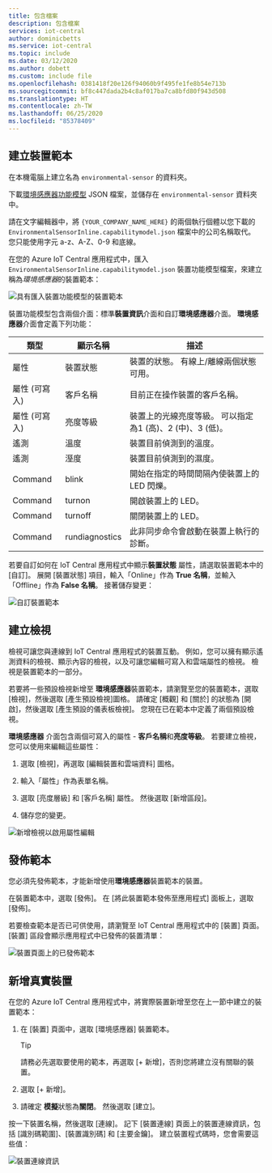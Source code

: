 ```yaml
---
title: 包含檔案
description: 包含檔案
services: iot-central
author: dominicbetts
ms.service: iot-central
ms.topic: include
ms.date: 03/12/2020
ms.author: dobett
ms.custom: include file
ms.openlocfilehash: 0381418f20e126f94060b9f495fe1fe8b54e713b
ms.sourcegitcommit: bf8c447dada2b4c8af017ba7ca8bfd80f943d508
ms.translationtype: HT
ms.contentlocale: zh-TW
ms.lasthandoff: 06/25/2020
ms.locfileid: "85378409"
---
```

## <a name="create-a-device-template"></a>建立裝置範本

在本機電腦上建立名為 `environmental-sensor` 的資料夾。

下載[環境感應器功能模型](https://raw.githubusercontent.com/Azure/IoTPlugandPlay/9004219bff1e958b7cd6ff2a52209f4b7ae19396/samples/EnvironmentalSensorInline.capabilitymodel.json) JSON 檔案，並儲存在 `environmental-sensor` 資料夾中。

請在文字編輯器中，將 `{YOUR_COMPANY_NAME_HERE}` 的兩個執行個體以您下載的 `EnvironmentalSensorInline.capabilitymodel.json` 檔案中的公司名稱取代。 您只能使用字元 a-z、A-Z、0-9 和底線。

在您的 Azure IoT Central 應用程式中，匯入 `EnvironmentalSensorInline.capabilitymodel.json` 裝置功能模型檔案，來建立稱為*環境感應器*的裝置範本：

![具有匯入裝置功能模型的裝置範本](./media/iot-central-add-environmental-sensor/device-template.png)

裝置功能模型包含兩個介面：標準**裝置資訊**介面和自訂**環境感應器**介面。 **環境感應器**介面會定義下列功能：

| 類型 | 顯示名稱 | 描述 |
| ---- | ------------ | ----------- |
| 屬性 | 裝置狀態     | 裝置的狀態。 有線上/離線兩個狀態可用。 |
| 屬性 (可寫入) | 客戶名稱    | 目前正在操作裝置的客戶名稱。 |
| 屬性 (可寫入) | 亮度等級 | 裝置上的光線亮度等級。 可以指定為1 (高)、2 (中)、3 (低)。 |
| 遙測 | 溫度 | 裝置目前偵測到的溫度。 |
| 遙測 | 溼度    | 裝置目前偵測到的濕度。 |
| Command | blink          | 開始在指定的時間間隔內使裝置上的 LED 閃爍。 |
| Command | turnon         | 開啟裝置上的 LED。 |
| Command | turnoff        | 關閉裝置上的 LED。 |
| Command | rundiagnostics | 此非同步命令會啟動在裝置上執行的診斷。 |

若要自訂如何在 IoT Central 應用程式中顯示**裝置狀態** 屬性，請選取裝置範本中的 [自訂]。 展開 [裝置狀態] 項目，輸入「Online」作為 **True 名稱**，並輸入「Offline」作為 **False 名稱**。 接著儲存變更：

![自訂裝置範本](./media/iot-central-add-environmental-sensor/customize-template.png)

## <a name="create-views"></a>建立檢視

檢視可讓您與連線到 IoT Central 應用程式的裝置互動。 例如，您可以擁有顯示遙測資料的檢視、顯示內容的檢視，以及可讓您編輯可寫入和雲端屬性的檢視。 檢視是裝置範本的一部分。

若要將一些預設檢視新增至 **環境感應器**裝置範本，請瀏覽至您的裝置範本，選取 [檢視]，然後選取 [產生預設檢視]圖格。 請確定 [概觀] 和 [關於] 的狀態為 [開啟]，然後選取 [產生預設的儀表板檢視]。 您現在已在範本中定義了兩個預設檢視。

**環境感應器** 介面包含兩個可寫入的屬性 - **客戶名稱**和**亮度等級**。 若要建立檢視，您可以使用來編輯這些屬性：

1. 選取 [檢視]，再選取 [編輯裝置和雲端資料] 圖格。

1. 輸入「屬性」作為表單名稱。

1. 選取 [亮度層級] 和 [客戶名稱] 屬性。 然後選取 [新增區段]。

1. 儲存您的變更。

![新增檢視以啟用屬性編輯](./media/iot-central-add-environmental-sensor/properties-view.png)

## <a name="publish-the-template"></a>發佈範本

您必須先發佈範本，才能新增使用**環境感應器**裝置範本的裝置。

在裝置範本中，選取 [發佈]。 在 [將此裝置範本發佈至應用程式] 面板上，選取 [發佈]。

若要檢查範本是否已可供使用，請瀏覽至 IoT Central 應用程式中的 [裝置] 頁面。 [裝置] 區段會顯示應用程式中已發佈的裝置清單：

![裝置頁面上的已發佈範本](./media/iot-central-add-environmental-sensor/published-templates.png)

## <a name="add-a-real-device"></a>新增真實裝置

在您的 Azure IoT Central 應用程式中，將實際裝置新增至您在上一節中建立的裝置範本：

1. 在 [裝置] 頁面中，選取 [環境感應器] 裝置範本。

    > [!TIP]
    > 請務必先選取要使用的範本，再選取 [+ 新增]，否則您將建立沒有關聯的裝置。

1. 選取 [+ 新增]。

1. 請確定 **模擬**狀態為**關閉**。 然後選取 [建立]。

按一下裝置名稱，然後選取 [連線]。 記下 [裝置連線] 頁面上的裝置連線資訊，包括 [識別碼範圍]、[裝置識別碼] 和 [主要金鑰]。 建立裝置程式碼時，您會需要這些值：

![裝置連線資訊](./media/iot-central-add-environmental-sensor/device-connection.png)
